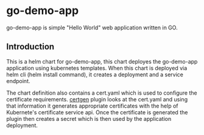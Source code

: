 # go-demo-app
go-demo-app is simple "Hello World" web application written in GO.


## Introduction
This is a helm chart for go-demo-app, this chart deployes the go-demo-app application using
kubernetes templates. When this chart is deployed via helm cli (helm install command), it creates
a deployment and a service endpoint. 

The chart definition also contains a cert.yaml which is used  to configure the certificate requirements.
[certgen](https://github.com/SUSE/helm-certgen) plugin looks at the cert.yaml and using that information it generates appropriate certificates with the help of Kubernete's certificate service api. Once the certificate is generated the plugin then
creates a secret which is then used by the application deployment.


